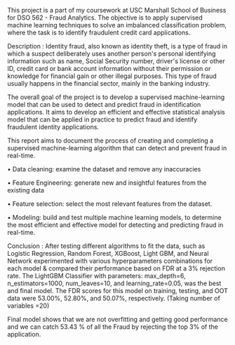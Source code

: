 This project is a part of my coursework at USC Marshall School of Business for DSO 562 - Fraud Analytics. The objective is to apply supervised machine learning techniques to solve an imbalanced classification problem, where the task is to identify fraudulent credit card applications.

Description : 
Identity fraud, also known as identity theft, is a type of fraud in which a suspect deliberately uses another person's personal identifying information such as name, Social Security number, driver's license or other ID, credit card or bank account information without their permission or knowledge for financial gain or other illegal purposes. This type of fraud usually happens in the financial sector, mainly in the banking industry.


The overall goal of the project is to develop a supervised machine-learning model that can be used to detect and predict fraud in identification applications. It aims to develop an efficient and effective statistical analysis model that can be applied in practice to predict fraud and identify fraudulent identity applications.


This report aims to document the process of creating and completing a supervised machine-learning algorithm that can detect and prevent fraud in real-time.

• Data cleaning: examine the dataset and remove any inaccuracies

• Feature Engineering: generate new and insightful features from the existing data

• Feature selection: select the most relevant features from the dataset.

• Modeling: build and test multiple machine learning models, to determine the most efficient and effective
  model for detecting and predicting fraud in real-time.
  


Conclusion :
After testing different algorithms to fit the data, such as Logistic Regression, Random Forest, XGBoost, Light GBM, and Neural Network experimented with various hyperparameters combinations for each model & compared their performance based on FDR at a 3% rejection rate.
The LightGBM Classifier with parameters: max_depth=6, n_estimators=1000, num_leaves=10, and learning_rate=0.05, was the best and final model. The FDR scores for this model on training, testing, and OOT data were 53.00%, 52.80%, and 50.07%, respectively. (Taking number of variables =20)


Final model shows that we are not overfitting and getting good performance and we can catch 53.43 % of all the Fraud by rejecting the top 3% of the application.
